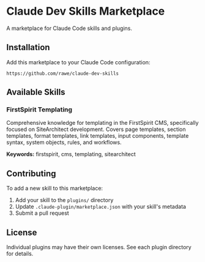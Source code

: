 # Claude Dev Skills Marketplace

A marketplace for Claude Code skills and plugins.

## Installation

Add this marketplace to your Claude Code configuration:

```
https://github.com/rawe/claude-dev-skills
```

## Available Skills

### FirstSpirit Templating
Comprehensive knowledge for templating in the FirstSpirit CMS, specifically focused on SiteArchitect development. Covers page templates, section templates, format templates, link templates, input components, template syntax, system objects, rules, and workflows.

**Keywords:** firstspirit, cms, templating, sitearchitect

## Contributing

To add a new skill to this marketplace:

1. Add your skill to the `plugins/` directory
2. Update `.claude-plugin/marketplace.json` with your skill's metadata
3. Submit a pull request

## License

Individual plugins may have their own licenses. See each plugin directory for details.
